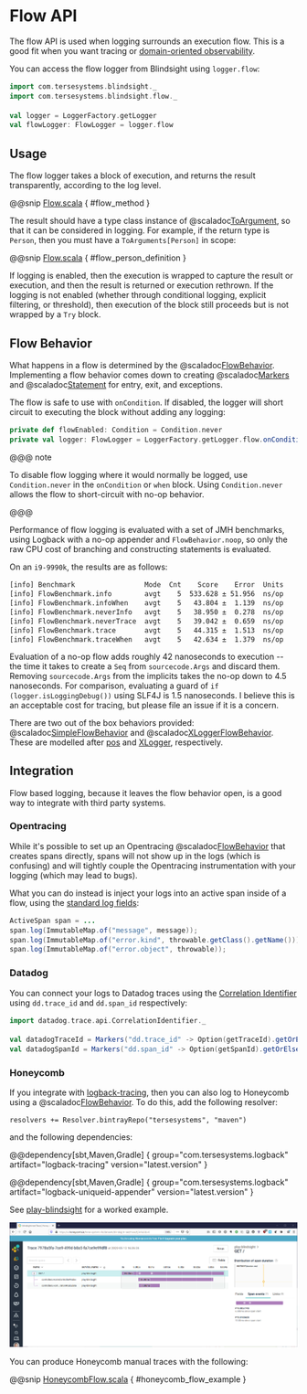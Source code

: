 # Flow API

The flow API is used when logging surrounds an execution flow.  This is a good fit when you want tracing or [domain-oriented observability](https://martinfowler.com/articles/domain-oriented-observability.html).
 
You can access the flow logger from Blindsight using `logger.flow`:

```scala
import com.tersesystems.blindsight._
import com.tersesystems.blindsight.flow._

val logger = LoggerFactory.getLogger
val flowLogger: FlowLogger = logger.flow
```

## Usage

The flow logger takes a block of execution, and returns the result transparently, according to the log level.  

@@snip [Flow.scala](../../../test/scala/example/flow/SimpleFlow.scala) { #flow_method }

The result should have a type class instance of @scaladoc[ToArgument](com.tersesystems.blindsight.ToArgument), so that it can be considered in logging.  For example, if the return type is `Person`, then you must have a `ToArguments[Person]` in scope:

@@snip [Flow.scala](../../../test/scala/example/flow/SimpleFlow.scala) { #flow_person_definition }

If logging is enabled, then the execution is wrapped to capture the result or execution, and then the result is returned or execution rethrown.  If the logging is not enabled (whether through conditional logging, explicit filtering, or threshold), then execution of the block still proceeds but is not wrapped by a `Try` block.

## Flow Behavior

What happens in a flow is determined by the @scaladoc[FlowBehavior](com.tersesystems.blindsight.flow.FlowBehavior).  Implementing a flow behavior comes down to creating @scaladoc[Markers](com.tersesystems.blindsight.Markers) and @scaladoc[Statement](com.tersesystems.blindsight.api.Statement) for entry, exit, and exceptions.

The flow is safe to use with `onCondition`.  If disabled, the logger will short circuit to executing the block without adding any logging:

```scala
private def flowEnabled: Condition = Condition.never
private val logger: FlowLogger = LoggerFactory.getLogger.flow.onCondition(flowEnabled)
```

@@@ note

To disable flow logging where it would normally be logged, use `Condition.never` in the `onCondition` or `when` block.  Using `Condition.never` allows the flow to short-circuit with no-op behavior.

@@@  

Performance of flow logging is evaluated with a set of JMH benchmarks, using Logback with a no-op appender and `FlowBehavior.noop`, so only the raw CPU cost of branching and constructing statements is evaluated.

On an `i9-9990k`, the results are as follows:

```
[info] Benchmark                 Mode  Cnt    Score    Error  Units
[info] FlowBenchmark.info        avgt    5  533.628 ± 51.956  ns/op
[info] FlowBenchmark.infoWhen    avgt    5   43.804 ±  1.139  ns/op
[info] FlowBenchmark.neverInfo   avgt    5   38.950 ±  0.278  ns/op
[info] FlowBenchmark.neverTrace  avgt    5   39.042 ±  0.659  ns/op
[info] FlowBenchmark.trace       avgt    5   44.315 ±  1.513  ns/op
[info] FlowBenchmark.traceWhen   avgt    5   42.634 ±  1.379  ns/op
```

Evaluation of a no-op flow adds roughly 42 nanoseconds to execution -- the time it takes to create a `Seq` from `sourcecode.Args` and discard them.  Removing `sourcecode.Args` from the implicits takes the no-op down to 4.5 nanoseconds.  For comparison, evaluating a guard of `if (logger.isLoggingDebug())` using SLF4J is 1.5 nanoseconds.  I believe this is an acceptable cost for tracing, but please file an issue if it is a concern.

There are two out of the box behaviors provided: @scaladoc[SimpleFlowBehavior](com.tersesystems.blindsight.flow.SimpleFlowBehavior) and @scaladoc[XLoggerFlowBehavior](com.tersesystems.blindsight.flow.XLoggerFlowBehavior).  These are modelled after [pos](https://github.com/JohnReedLOL/pos) and [XLogger](http://www.slf4j.org/extensions.html#extended_logger), respectively.

## Integration

Flow based logging, because it leaves the flow behavior open, is a good way to integrate with third party systems.

### Opentracing

While it's possible to set up an Opentracing  @scaladoc[FlowBehavior](com.tersesystems.blindsight.flow.FlowBehavior) that creates spans directly, spans will not show up in the logs (which is confusing) and will tightly couple the Opentracing instrumentation with your logging (which may lead to bugs).
  
What you can do instead is inject your logs into an active span inside of a flow, using the [standard log fields](https://github.com/opentracing/specification/blob/master/semantic_conventions.md#log-fields-table):

```java
ActiveSpan span = ...
span.log(ImmutableMap.of("message", message));
span.log(ImmutableMap.of("error.kind", throwable.getClass().getName()));
span.log(ImmutableMap.of("error.object", throwable));
```

### Datadog

You can connect your logs to Datadog traces using the [Correlation Identifier](https://docs.datadoghq.com/tracing/connect_logs_and_traces/java/?tab=slf4jlogback#manual-trace-id-injection) using `dd.trace_id` and `dd.span_id` respectively:

```scala
import datadog.trace.api.CorrelationIdentifier._

val datadogTraceId = Markers("dd.trace_id" -> Option(getTraceId).getOrElse("0"))
val datadogSpanId = Markers("dd.span_id" -> Option(getSpanId).getOrElse("0"))
```

### Honeycomb

If you integrate with [logback-tracing](https://tersesystems.github.io/terse-logback/guide/tracing/), then you can also log to Honeycomb using a @scaladoc[FlowBehavior](com.tersesystems.blindsight.flow.FlowBehavior).  To do this, add the following resolver:

```
resolvers += Resolver.bintrayRepo("tersesystems", "maven")
```

and the following dependencies:

@@dependency[sbt,Maven,Gradle] {
  group="com.tersesystems.logback"
  artifact="logback-tracing"
  version="latest.version"
}

@@dependency[sbt,Maven,Gradle] {
  group="com.tersesystems.logback"
  artifact="logback-uniqueid-appender"
  version="latest.version"
}

See [play-blindsight](http://github.com/wsargent/play-blindsight) for a worked example.

![trace.png](trace.png)

You can produce Honeycomb manual traces with the following:

@@snip [HoneycombFlow.scala](../../../test/scala/example/flow/HoneycombFlow.scala) { #honeycomb_flow_example }
